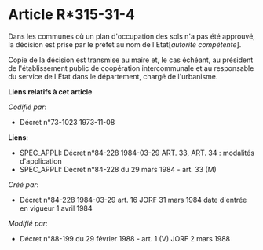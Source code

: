 # Article R*315-31-4

Dans les communes où un plan d'occupation des sols n'a pas été approuvé, la décision est prise par le préfet au nom de
l'Etat[*autorité compétente*].

Copie de la décision est transmise au maire et, le cas échéant, au président de l'établissement public de coopération
intercommunale et au responsable du service de l'Etat dans le département, chargé de l'urbanisme.

**Liens relatifs à cet article**

_Codifié par_:

  - Décret n°73-1023 1973-11-08

**Liens**:

  - SPEC_APPLI: Décret n°84-228 1984-03-29 ART. 33, ART. 34 : modalités d'application
  - SPEC_APPLI: Décret n°84-228 du 29 mars 1984 - art. 33 (M)

_Créé par_:

  - Décret n°84-228 1984-03-29 art. 16 JORF 31 mars 1984 date d'entrée en vigueur 1 avril 1984

_Modifié par_:

  - Décret n°88-199 du 29 février 1988 - art. 1 (V) JORF 2 mars 1988
